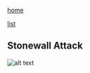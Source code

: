 [home](/zaliczeniowe1awww/)

[list](/zaliczeniowe1awww/list)

## Stonewall Attack

![alt text](https://www.thechesswebsite.com/wp-content/uploads/2013/03/stonewall-attack-featured1.jpg "Stonewall Attack")
